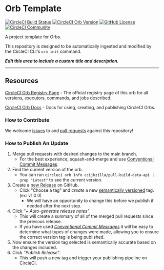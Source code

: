# Orb Template


[![CircleCI Build Status](https://circleci.com/gh/circleci-jkzilla/pull-build-data-api.svg?style=shield "CircleCI Build Status")](https://circleci.com/gh/circleci-jkzilla/pull-build-data-api) [![CircleCI Orb Version](https://badges.circleci.com/orbs/ccijkzilla/pull-build-data-api.svg)](https://circleci.com/orbs/registry/orb/ccijkzilla/pull-build-data-api) [![GitHub License](https://img.shields.io/badge/license-MIT-lightgrey.svg)](https://raw.githubusercontent.com/circleci-jkzilla/pull-build-data-api/master/LICENSE) [![CircleCI Community](https://img.shields.io/badge/community-CircleCI%20Discuss-343434.svg)](https://discuss.circleci.com/c/ecosystem/orbs)



A project template for Orbs.

This repository is designed to be automatically ingested and modified by the CircleCI CLI's `orb init` command.

_**Edit this area to include a custom title and description.**_

---

## Resources

[CircleCI Orb Registry Page](https://circleci.com/orbs/registry/orb/ccijkzilla/pull-build-data-api) - The official registry page of this orb for all versions, executors, commands, and jobs described.

[CircleCI Orb Docs](https://circleci.com/docs/2.0/orb-intro/#section=configuration) - Docs for using, creating, and publishing CircleCI Orbs.

### How to Contribute

We welcome [issues](https://github.com/circleci-jkzilla/pull-build-data-api/issues) to and [pull requests](https://github.com/circleci-jkzilla/pull-build-data-api/pulls) against this repository!

### How to Publish An Update
1. Merge pull requests with desired changes to the main branch.
    - For the best experience, squash-and-merge and use [Conventional Commit Messages](https://conventionalcommits.org/).
2. Find the current version of the orb.
    - You can run `circleci orb info ccijkzilla/pull-build-data-api | grep "Latest"` to see the current version.
3. Create a [new Release](https://github.com/circleci-jkzilla/pull-build-data-api/releases/new) on GitHub.
    - Click "Choose a tag" and _create_ a new [semantically versioned](http://semver.org/) tag. (ex: v1.0.0)
      - We will have an opportunity to change this before we publish if needed after the next step.
4.  Click _"+ Auto-generate release notes"_.
    - This will create a summary of all of the merged pull requests since the previous release.
    - If you have used _[Conventional Commit Messages](https://conventionalcommits.org/)_ it will be easy to determine what types of changes were made, allowing you to ensure the correct version tag is being published.
5. Now ensure the version tag selected is semantically accurate based on the changes included.
6. Click _"Publish Release"_.
    - This will push a new tag and trigger your publishing pipeline on CircleCI.